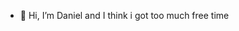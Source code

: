 - 👋 Hi, I’m Daniel and I think i got too much free time


<!---
DanielelDrake/DanielelDrake is a ✨ special ✨ repository because its `README.md` (this file) appears on your GitHub profile.
You can click the Preview link to take a look at your changes.
--->
